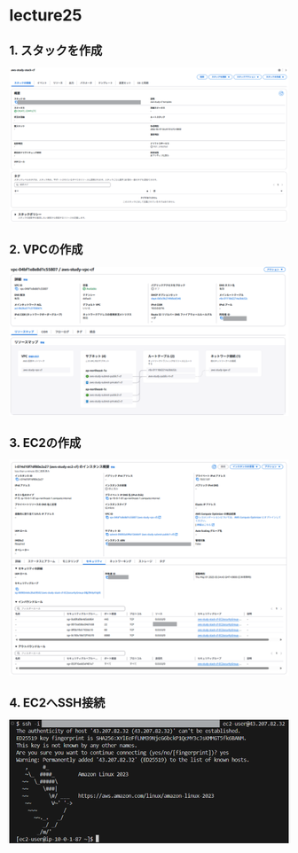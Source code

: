 # lecture25

## 1. スタックを作成

![creat_stack](images/lecture25/①スタック作成.png)

## 2. VPCの作成

![create_vpc](images/lecture25/②VPCの作成.png)

## 3. EC2の作成

![create_EC2](images/lecture25/③EC2の作成.png)

## 4. EC2へSSH接続

![EC2_connection_SSH](images/lecture25/④EC2へSSH接続.png)